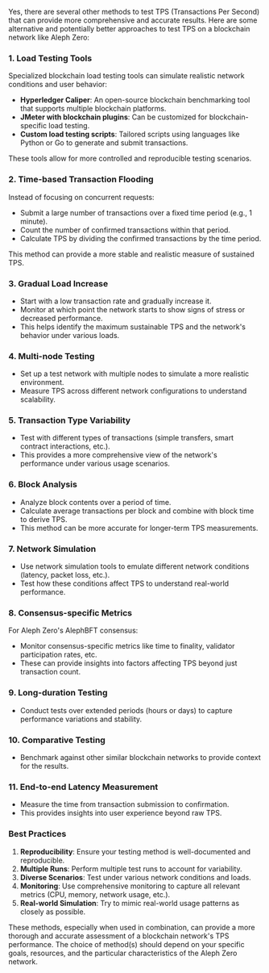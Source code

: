 Yes, there are several other methods to test TPS (Transactions Per Second) that can provide more comprehensive and accurate results. Here are some alternative and potentially better approaches to test TPS on a blockchain network like Aleph Zero:

### 1. Load Testing Tools

Specialized blockchain load testing tools can simulate realistic network conditions and user behavior:

- **Hyperledger Caliper**: An open-source blockchain benchmarking tool that supports multiple blockchain platforms.
- **JMeter with blockchain plugins**: Can be customized for blockchain-specific load testing.
- **Custom load testing scripts**: Tailored scripts using languages like Python or Go to generate and submit transactions.

These tools allow for more controlled and reproducible testing scenarios.

### 2. Time-based Transaction Flooding

Instead of focusing on concurrent requests:

- Submit a large number of transactions over a fixed time period (e.g., 1 minute).
- Count the number of confirmed transactions within that period.
- Calculate TPS by dividing the confirmed transactions by the time period.

This method can provide a more stable and realistic measure of sustained TPS.

### 3. Gradual Load Increase

- Start with a low transaction rate and gradually increase it.
- Monitor at which point the network starts to show signs of stress or decreased performance.
- This helps identify the maximum sustainable TPS and the network's behavior under various loads.

### 4. Multi-node Testing

- Set up a test network with multiple nodes to simulate a more realistic environment.
- Measure TPS across different network configurations to understand scalability.

### 5. Transaction Type Variability

- Test with different types of transactions (simple transfers, smart contract interactions, etc.).
- This provides a more comprehensive view of the network's performance under various usage scenarios.

### 6. Block Analysis

- Analyze block contents over a period of time.
- Calculate average transactions per block and combine with block time to derive TPS.
- This method can be more accurate for longer-term TPS measurements.

### 7. Network Simulation

- Use network simulation tools to emulate different network conditions (latency, packet loss, etc.).
- Test how these conditions affect TPS to understand real-world performance.

### 8. Consensus-specific Metrics

For Aleph Zero's AlephBFT consensus:

- Monitor consensus-specific metrics like time to finality, validator participation rates, etc.
- These can provide insights into factors affecting TPS beyond just transaction count.

### 9. Long-duration Testing

- Conduct tests over extended periods (hours or days) to capture performance variations and stability.

### 10. Comparative Testing

- Benchmark against other similar blockchain networks to provide context for the results.

### 11. End-to-end Latency Measurement

- Measure the time from transaction submission to confirmation.
- This provides insights into user experience beyond raw TPS.

### Best Practices

1. **Reproducibility**: Ensure your testing method is well-documented and reproducible.
2. **Multiple Runs**: Perform multiple test runs to account for variability.
3. **Diverse Scenarios**: Test under various network conditions and loads.
4. **Monitoring**: Use comprehensive monitoring to capture all relevant metrics (CPU, memory, network usage, etc.).
5. **Real-world Simulation**: Try to mimic real-world usage patterns as closely as possible.

These methods, especially when used in combination, can provide a more thorough and accurate assessment of a blockchain network's TPS performance. The choice of method(s) should depend on your specific goals, resources, and the particular characteristics of the Aleph Zero network.